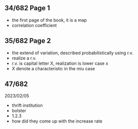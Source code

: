 ## 34/682 Page 1

- the first page of the book, it is a map
- correlation coefficient

## 35/682 Page 2

- the extend of variation, described probabilistically using r.v.
- realize a r.v.
- r.v. is capital letter X, realization is lower case x
- X denote a characteristic in the miu case

## 47/682

2023/02/05

- thrift institution
- bolster
- 1.2.3
- how did they come up with the increase rate
